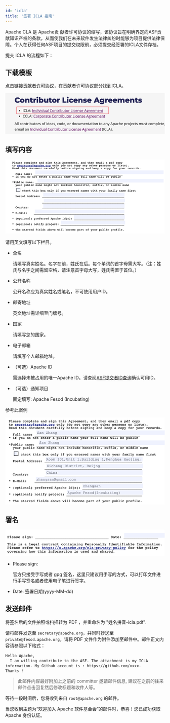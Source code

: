 ```yaml
---
id: 'icla'
title: '签署 ICLA 指南'
---
```


Apache CLA 是 Apache贡 献者许可协议的缩写，该协议旨在明确界定向ASF贡献知识产权的条款，从而使我们在未来软件发生法律纠纷时能够为项目提供法律保障。个人在获得任何ASF项目的提交权限前，必须提交经签署的ICLA文件存档。

提交 ICLA 的流程如下：

## 下载模板

点击链接[贡献者许可协议](https://www.apache.org/licenses/contributor-agreements.html#clas)，在贡献者许可协议部分找到ICLA。

![ICLA](/img/community/icla-01.png)

## 填写内容

![ICLA](/img/community/icla-02.png)

请用英文填写以下栏目。

- 全名

  请填写真实姓名。名字在前，姓氏在后。每个单词的首字母需大写。（注：姓氏与名字之间需留空格，请注意首字母大写，姓氏需置于首位。）

- 公开名称

  公开名称应为真实姓名或笔名，不可使用用户ID。

- 邮寄地址

  英文地址需详细至门牌号。

- 国家

  请填写您的国家。

- 电子邮箱

  请填写个人邮箱地址。

- （可选）Apache ID

  需选择未被占用的唯一Apache ID。请查阅[ASF提交者ID查询](https://people.apache.org/committer-index.html)确认可用ID。

- （可选）通知项目

  固定填写: Apache Fesod (Incubating)

参考此案例

![ICLA](/img/community/icla-03.png)

## 署名

![ICLA](/img/community/icla-04.png)

- Please sign:

  官方只接受手写或者 gpg 签名，这里只建议用手写的方式，可以打印文件进行手写签名或者使用电子笔进行签字。

- Date: 签署日期(yyyy-MM-dd)

## 发送邮件

将签名后的文件拍照或扫描转为 PDF ，并重命名为 "姓名拼音-icla.pdf".

请将邮件发送至 `secretary@apache.org`，并同时抄送至 `private@fesod.apache.org`。请将 PDF 文件作为附件添加至邮件中。邮件正文内容请参照以下格式：

```text
Hello Apache,
  I am willing contribute to the ASF. The attachment is my ICLA information. My Github account is : https://github.com/xxxx.
Thanks !
```

> 此邮件内容最好附加上之前的 committer 邀请邮件信息, 建议在之前的往来邮件点击回复然后修改标题和收件人等。

等待一段时间后，您将收到来自 `root@apache.org` 的邮件。

当您收到主题为“欢迎加入 Apache 软件基金会”的邮件时，恭喜！您已成功获取 Apache 身份认证。

